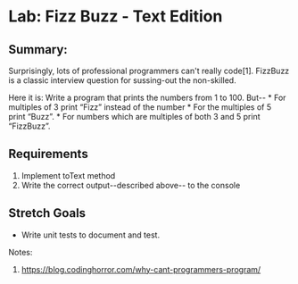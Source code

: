 # Lab: Fizz Buzz - Text Edition

## Summary: 

Surprisingly, lots of professional programmers can't really 
code[1]. FizzBuzz is a classic interview question for sussing-out 
the non-skilled. 
                  
Here it is:
    Write a program that prints the numbers from 1 to 100. 
    But--
      * For multiples of 3 print “Fizz” instead of the number 
      * For the multiples of 5 print “Buzz”. 
      * For numbers which are multiples of both 3 and 5 print “FizzBuzz”.


## Requirements
1. Implement toText method
2. Write the correct output--described above-- to the console

## Stretch Goals
* Write unit tests to document and test.

Notes:
1. https://blog.codinghorror.com/why-cant-programmers-program/


